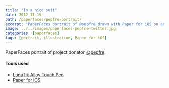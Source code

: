 ```yaml
---
title: "In a nice suit"
date: 2012-11-19
path: /paperfaces/pepfre-portrait/
excerpt: "PaperFaces portrait of @pepfre drawn with Paper for iOS on an iPad."
image: ../../images/paperfaces-pepfre-twitter.jpg
categories: [paperfaces]
tags: [portrait, illustration, Paper for iOS]
---
```


PaperFaces portrait of project donator [@pepfre](https://twitter.com/pepfre).

#### Tools used

- [LunaTik Alloy Touch Pen](https://www.amazon.com/gp/product/B00821TR7G/ref=as_li_ss_tl?ie=UTF8&tag=mademist-20&linkCode=as2&camp=1789&creative=390957&creativeASIN=B00821TR7G)
- [Paper for iOS](https://paper.bywetransfer.com/)
